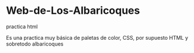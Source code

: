 # Web-de-Los-Albaricoques
practica html

Es una practica muy básica de paletas de color, CSS, por supuesto HTML y sobretodo albaricoques
